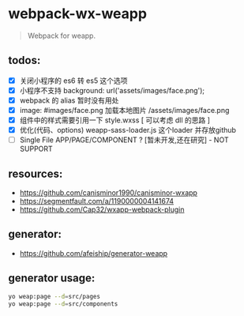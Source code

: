 # webpack-wx-weapp
> Webpack for weapp.

## todos:
- [x] 关闭小程序的 es6 转 es5 这个选项
- [x] 小程序不支持 background: url('assets/images/face.png');
- [x] webpack 的 alias 暂时没有用处
- [x] image: #images/face.png 加载本地图片 /assets/images/face.png
- [x] 组件中的样式需要引用一下 style.wxss [ 可以考虑 dll 的思路 ]
- [x] 优化(代码、options) weapp-sass-loader.js 这个loader 并存放github
- [ ] Single File APP/PAGE/COMPONENT ? [暂未开发,还在研究] - NOT SUPPORT

## resources:
+ https://github.com/canisminor1990/canisminor-wxapp
+ https://segmentfault.com/a/1190000004141674
+ https://github.com/Cap32/wxapp-webpack-plugin


## generator:
+ https://github.com/afeiship/generator-weapp

## generator usage:
```bash
yo weap:page --d=src/pages
yo weap:page --d=src/components
```
